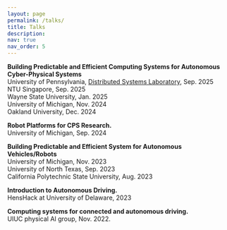 ```yaml
---
layout: page
permalink: /talks/
title: Talks
description: 
nav: true
nav_order: 5
---
```


<!-- **Talks** -->
**Building Predictable and Efficient Computing Systems for Autonomous Cyber-Physical Systems**\
University of Pennsylvania, [Distributed Systems Laboratory](https://dsl.cis.upenn.edu/seminar/), Sep. 2025\
NTU Singapore, Sep. 2025\
Wayne State University, Jan. 2025\
University of Michigan, Nov. 2024\
Oakland University, Dec. 2024

**Robot Platforms for CPS Research.**\
University of Michigan, Sep. 2024

**Building Predictable and Efficient System for Autonomous Vehicles/Robots**\
University of Michigan, Nov. 2023\
University of North Texas, Sep. 2023\
California Polytechnic State University, Aug. 2023

**Introduction to Autonomous Driving.**\
HensHack at University of Delaware, 2023

**Computing systems for connected and autonomous driving.**\
UIUC physical AI group, Nov. 2022.